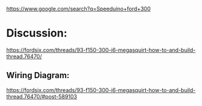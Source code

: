https://www.google.com/search?q=Speeduino+ford+300

# Discussion:
https://fordsix.com/threads/93-f150-300-i6-megasquirt-how-to-and-build-thread.76470/

## Wiring Diagram:
https://fordsix.com/threads/93-f150-300-i6-megasquirt-how-to-and-build-thread.76470/#post-589103
